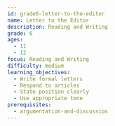```yaml
---
id: grade6-letter-to-the-editor
name: Letter to the Editor
description: Reading and Writing
grade: 6
ages:
  - 11
  - 12
focus: Reading and Writing
difficulty: medium
learning_objectives:
  - Write formal letters
  - Respond to articles
  - State position clearly
  - Use appropriate tone
prerequisites:
  - argumentation-and-discussion
---
```


